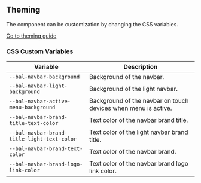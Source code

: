 ## Theming

The component can be customization by changing the CSS variables.

<a class="button is-primary" href="../?path=/docs/development-theming--page">Go to theming guide</a>

<!-- START: human documentation -->



<!-- END: human documentation -->

### CSS Custom Variables​

| Variable                                    | Description                                                    |
| ------------------------------------------- | -------------------------------------------------------------- |
| `--bal-navbar-background`                   | Background of the navbar.                                      |
| `--bal-navbar-light-background`             | Background of the light navbar.                                |
| `--bal-navbar-active-menu-background`       | Background of the navbar on touch devices when menu is active. |
| `--bal-navbar-brand-title-text-color`       | Text color of the navbar brand title.                          |
| `--bal-navbar-brand-title-light-text-color` | Text color of the light navbar brand title.                    |
| `--bal-navbar-brand-text-color`             | Text color of the navbar brand.                                |
| `--bal-navbar-brand-logo-link-color`        | Text color of the navbar brand logo link color.                |
